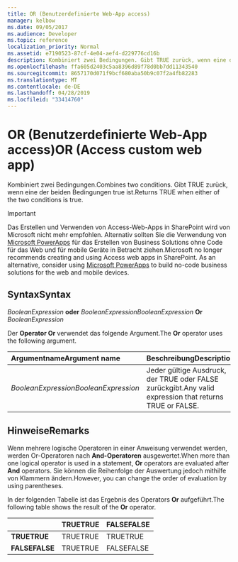 ```yaml
---
title: OR (Benutzerdefinierte Web-App access)
manager: kelbow
ms.date: 09/05/2017
ms.audience: Developer
ms.topic: reference
localization_priority: Normal
ms.assetid: e7190523-87cf-4e04-aef4-d229776cd16b
description: Kombiniert zwei Bedingungen. Gibt TRUE zurück, wenn eine der beiden Bedingungen true ist.
ms.openlocfilehash: ffa605d2403c5aa8396d89f78d0bb7dd11343540
ms.sourcegitcommit: 8657170d071f9bcf680aba50b9c07f2a4fb82283
ms.translationtype: MT
ms.contentlocale: de-DE
ms.lasthandoff: 04/28/2019
ms.locfileid: "33414760"
---
```

# <a name="or-access-custom-web-app"></a><span data-ttu-id="5224e-104">OR (Benutzerdefinierte Web-App access)</span><span class="sxs-lookup"><span data-stu-id="5224e-104">OR (Access custom web app)</span></span>

<span data-ttu-id="5224e-105">Kombiniert zwei Bedingungen.</span><span class="sxs-lookup"><span data-stu-id="5224e-105">Combines two conditions.</span></span> <span data-ttu-id="5224e-106">Gibt TRUE zurück, wenn eine der beiden Bedingungen true ist.</span><span class="sxs-lookup"><span data-stu-id="5224e-106">Returns TRUE when either of the two conditions is true.</span></span>
  
> [!IMPORTANT]
> <span data-ttu-id="5224e-p103">Das Erstellen und Verwenden von Access-Web-Apps in SharePoint wird von Microsoft nicht mehr empfohlen. Alternativ sollten Sie die Verwendung von [Microsoft PowerApps](https://powerapps.microsoft.com/en-us/) für das Erstellen von Business Solutions ohne Code für das Web und für mobile Geräte in Betracht ziehen.</span><span class="sxs-lookup"><span data-stu-id="5224e-p103">Microsoft no longer recommends creating and using Access web apps in SharePoint. As an alternative, consider using [Microsoft PowerApps](https://powerapps.microsoft.com/en-us/) to build no-code business solutions for the web and mobile devices.</span></span> 
  
## <a name="syntax"></a><span data-ttu-id="5224e-109">Syntax</span><span class="sxs-lookup"><span data-stu-id="5224e-109">Syntax</span></span>

 <span data-ttu-id="5224e-110">*BooleanExpression* **oder** *BooleanExpression*</span><span class="sxs-lookup"><span data-stu-id="5224e-110">*BooleanExpression* **Or** *BooleanExpression*</span></span> 
  
<span data-ttu-id="5224e-111">Der **Operator Or** verwendet das folgende Argument.</span><span class="sxs-lookup"><span data-stu-id="5224e-111">The **Or** operator uses the following argument.</span></span> 
  
|<span data-ttu-id="5224e-112">**Argumentname**</span><span class="sxs-lookup"><span data-stu-id="5224e-112">**Argument name**</span></span>|<span data-ttu-id="5224e-113">**Beschreibung**</span><span class="sxs-lookup"><span data-stu-id="5224e-113">**Description**</span></span>|
|:-----|:-----|
| <span data-ttu-id="5224e-114">*BooleanExpression*</span><span class="sxs-lookup"><span data-stu-id="5224e-114">*BooleanExpression*</span></span>  <br/> |<span data-ttu-id="5224e-115">Jeder gültige Ausdruck, der TRUE oder FALSE zurückgibt.</span><span class="sxs-lookup"><span data-stu-id="5224e-115">Any valid expression that returns TRUE or FALSE.</span></span>  <br/> |
   
## <a name="remarks"></a><span data-ttu-id="5224e-116">Hinweise</span><span class="sxs-lookup"><span data-stu-id="5224e-116">Remarks</span></span>

<span data-ttu-id="5224e-117">Wenn mehrere logische Operatoren in einer  Anweisung verwendet werden, werden Or-Operatoren nach **And-Operatoren** ausgewertet.</span><span class="sxs-lookup"><span data-stu-id="5224e-117">When more than one logical operator is used in a statement, **Or** operators are evaluated after **And** operators.</span></span> <span data-ttu-id="5224e-118">Sie können die Reihenfolge der Auswertung jedoch mithilfe von Klammern ändern.</span><span class="sxs-lookup"><span data-stu-id="5224e-118">However, you can change the order of evaluation by using parentheses.</span></span> 
  
<span data-ttu-id="5224e-119">In der folgenden Tabelle ist das Ergebnis des Operators **Or** aufgeführt.</span><span class="sxs-lookup"><span data-stu-id="5224e-119">The following table shows the result of the **Or** operator.</span></span> 
  
||<span data-ttu-id="5224e-120">**TRUE**</span><span class="sxs-lookup"><span data-stu-id="5224e-120">**TRUE**</span></span>|<span data-ttu-id="5224e-121">**FALSE**</span><span class="sxs-lookup"><span data-stu-id="5224e-121">**FALSE**</span></span>|
|:-----|:-----|:-----|
|<span data-ttu-id="5224e-122">**TRUE**</span><span class="sxs-lookup"><span data-stu-id="5224e-122">**TRUE**</span></span> <br/> |<span data-ttu-id="5224e-123">TRUE</span><span class="sxs-lookup"><span data-stu-id="5224e-123">TRUE</span></span>  <br/> |<span data-ttu-id="5224e-124">TRUE</span><span class="sxs-lookup"><span data-stu-id="5224e-124">TRUE</span></span>  <br/> |
|<span data-ttu-id="5224e-125">**FALSE**</span><span class="sxs-lookup"><span data-stu-id="5224e-125">**FALSE**</span></span> <br/> |<span data-ttu-id="5224e-126">TRUE</span><span class="sxs-lookup"><span data-stu-id="5224e-126">TRUE</span></span>  <br/> |<span data-ttu-id="5224e-127">FALSE</span><span class="sxs-lookup"><span data-stu-id="5224e-127">FALSE</span></span>  <br/> |
   

